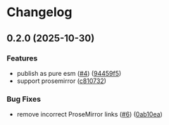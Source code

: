 # Changelog

## 0.2.0 (2025-10-30)


### Features

* publish as pure esm ([#4](https://github.com/ocavue/typedoc-plugin-external-package-links/issues/4)) ([94459f5](https://github.com/ocavue/typedoc-plugin-external-package-links/commit/94459f5ef6f989df51d0d0aa04505c733c007abc))
* support prosemirror ([c810732](https://github.com/ocavue/typedoc-plugin-external-package-links/commit/c81073261c67062399209d05bfdde1429dc9eed5))


### Bug Fixes

* remove incorrect ProseMirror links ([#6](https://github.com/ocavue/typedoc-plugin-external-package-links/issues/6)) ([0ab10ea](https://github.com/ocavue/typedoc-plugin-external-package-links/commit/0ab10ea506f9c941ae77d9fb84be5cfb8c9821ec))
